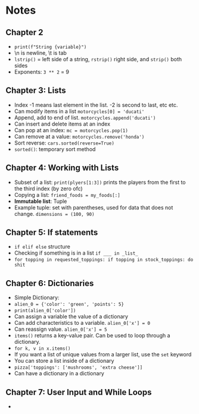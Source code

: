 # Notes

## Chapter 2

- `print(f"String {variable}")`
- \n is newline, \t is tab
- `lstrip()` = left side of a string, `rstrip()` right side, and `strip()` both sides
- Exponents: `3 ** 2` = 9

## Chapter 3: Lists

- Index -1 means last element in the list. -2 is second to last, etc etc.
- Can modify items in a list `motorcycles[0] = 'ducati'`
- Append, add to end of list. `motorcycles.append('ducati')`
- Can insert and delete items at an index
- Can pop at an index: `mc = motorcycles.pop(1)`
- Can remove at a value: `motorcycles.remove('honda')`
- Sort reverse: `cars.sorted(reverse=True)`
- `sorted()`: temporary sort method

## Chapter 4: Working with Lists

- Subset of a list: `print(plyers[1:3])` prints the players from the first to the third index (by zero ofc)
- Copying a list: `friend_foods = my_foods[:]`
- **Immutable list**: Tuple
- Example tuple: set with parentheses, used for data that does not change. `dimensions = (100, 90)`

## Chapter 5: If statements

- `if elif else` structure
- Checking if something is in a list `if ___ in _list_`
- `for topping in requested_toppings: if topping in stock_toppings: do shit`

## Chapter 6: Dictionaries

- Simple Dictionary:
- `alien_0 = {'color': 'green', 'points': 5}`
- `print(alien_0['color'])`
- Can assign a variable the value of a dictionary
- Can add characteristics to a variable. `alien_0['x'] = 0`
- Can reassign value. `alien_0['x'] = 5`
-   `items()` returns a key-value pair. Can be used to loop through a dictionary.
- `for k, v in x.items()`
- If you want a list of unique values from a larger list, use the `set` keyword
- You can store a list inside of a dictionary
- `pizza['toppings': ['mushrooms', 'extra cheese']]`
- Can have a dictionary in a dictionary

## Chapter 7: User Input and While Loops

 - 